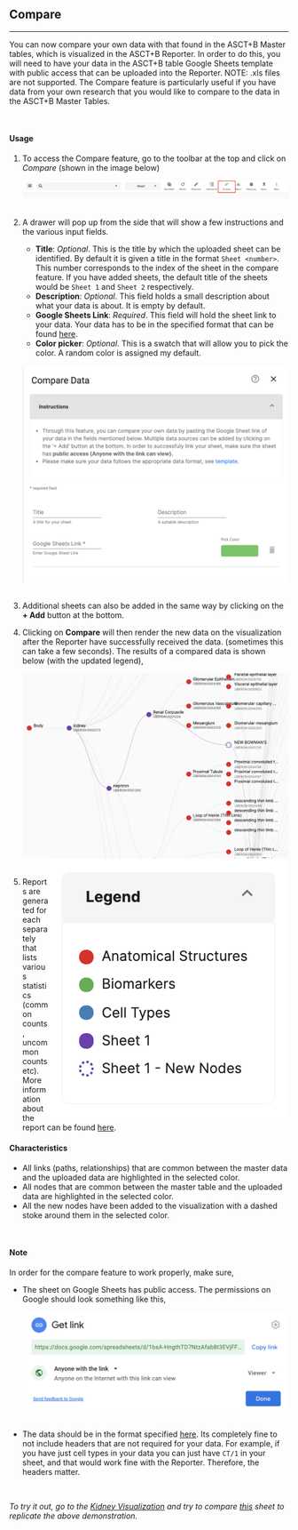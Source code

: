 ## Compare
---

You can now compare your own data with that found in the ASCT+B Master tables, which is visualized in the ASCT+B Reporter. In order to do this, you will need to have your data in the ASCT+B table Google Sheets template with public access that can be uploaded into the Reporter. NOTE: .xls files are not supported.  The Compare feature is particularly useful if you have data from your own research that you would like to compare to the data in the ASCT+B Master Tables.

<br>

#### Usage

1. To access the Compare feature, go to the toolbar at the top and click on *Compare* (shown in the image below)

   <img src="assets/docs/compare/toolbar.png" alt="Compare Icon Toolbar" class="md-img p-2 w-75">
   <br>
   <br>

2. A drawer will pop up from the side that will show a few instructions and the various input fields.
   - **Title**: *Optional*. This is the title by which the uploaded sheet can be identified. By default it is given a title in the format `Sheet <number>`. This number corresponds to the index of the sheet in the compare feature. If you have added sheets, the default title of the sheets would be `Sheet 1` and `Sheet 2` respectively.
   - **Description**: *Optional*. This field holds a small description about what your data is about. It is empty by default.
   - **Google Sheets Link**: *Required*. This field will hold the sheet link to your data. Your data has to be in the specified format that can be found [here](https://docs.google.com/spreadsheets/d/1bsA-HngthTD7NtzAfab8t3EVjFFT439-Pc-mp_mdZUU/edit#gid=0).
   - **Color picker**: *Optional*. This is a swatch that will allow you to pick the color. A random color is assigned my default.
   
   <br>
   <img src="assets/docs/compare/cmp.png" alt="Compare Dialog" class="md-img p-2 w-50">
   <br>
   <br>

3. Additional sheets can also be added in the same way by clicking on the **+ Add** button at the bottom.
4. Clicking on **Compare** will then render the new data on the visualization after the Reporter have successfully received the data. (sometimes this can take a few seconds). The results of a compared data is shown below (with the updated legend),

   <img src="assets/docs/compare/result.png" alt="Compare Results" class="md-img p-2 w-50">
   <img src="assets/docs/compare/legend.png" alt="Compare Legend" class="md-img p-2 w-25" align="right">
   <br>
   <br>

5. Reports are generated for each separately that lists various statistics (common counts, uncommon counts etc). More information about the report can be found [here](/docs?id=8).

#### Characteristics

   - All links (paths, relationships) that are common between the master data and the uploaded data are highlighted in the selected color.
   - All nodes that are common between the master table and the uploaded data are highlighted in the selected color.
   - All the new nodes have been added to the visualization with a dashed stoke around them in the selected color.

<br>

#### Note

In order for the compare feature to work properly, make sure,
- The sheet on Google Sheets has public access. The permissions on Google should look something like this,

   <img src="assets/docs/compare/permissions.png" alt="Compare Results" class="md-img p-2 w-25">
   <br>
   <br>
- The data should be in the format specified [here](https://docs.google.com/spreadsheets/d/1bsA-HngthTD7NtzAfab8t3EVjFFT439-Pc-mp_mdZUU/edit#gid=0). Its completely fine to not include headers that are not required for your data. For example, if you have just cell types in your data you can just have `CT/1` in your sheet, and that would work fine with the Reporter. Therefore, the headers matter.

<br>

*To try it out, go to the [Kidney Visualization](/vis?sheet=kidney&version=latest) and try to compare [this](https://docs.google.com/spreadsheets/d/1qG7Uy7G-SMN3p1nqz1ulOBxbb2Oif2A7OnX94U39B08/edit#gid=0) sheet to replicate the above demonstration.*



